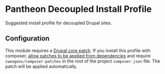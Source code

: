 # Pantheon Decoupled Install Profile

Suggested install profile for decoupled Drupal sites.

## Configuration

This module requires a [Drupal core patch](https://www.drupal.org/files/issues/2022-06-17/1356276-686.patch). If you install this profile with composer, [allow patches to be applied from dependencies](https://github.com/cweagans/composer-patches#allowing-patches-to-be-applied-from-dependencies) and require `cweagans/composer-patches` in the root of the project `composer.json` file. The patch will be applied automatically.
